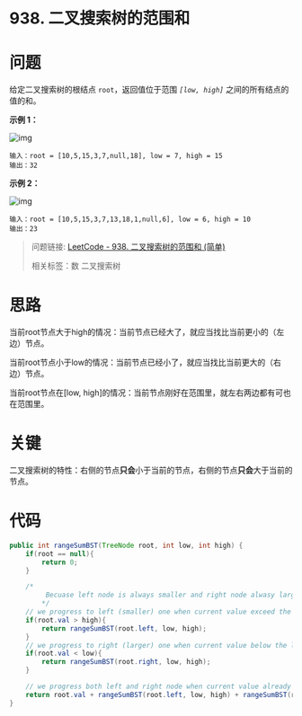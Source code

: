# 938. 二叉搜索树的范围和

# 问题

给定二叉搜索树的根结点 `root`，返回值位于范围 *`[low, high]`* 之间的所有结点的值的和。

 

**示例 1：**

![img](https://assets.leetcode.com/uploads/2020/11/05/bst1.jpg)

```
输入：root = [10,5,15,3,7,null,18], low = 7, high = 15
输出：32
```

**示例 2：**

![img](https://assets.leetcode.com/uploads/2020/11/05/bst2.jpg)

```
输入：root = [10,5,15,3,7,13,18,1,null,6], low = 6, high = 10
输出：23
```

 

> 问题链接: [LeetCode - 938. 二叉搜索树的范围和 (简单)](https://leetcode.cn/problems/range-sum-of-bst/description/)
>
> 相关标签：数 二叉搜索树

# 思路

当前root节点大于high的情况：当前节点已经大了，就应当找比当前更小的（左边）节点。

当前root节点小于low的情况：当前节点已经小了，就应当找比当前更大的（右边）节点。

当前root节点在[low, high]的情况：当前节点刚好在范围里，就左右两边都有可也在范围里。

# 关键

二叉搜索树的特性：右侧的节点**只会**小于当前的节点，右侧的节点**只会**大于当前的节点。

# 代码

```java
public int rangeSumBST(TreeNode root, int low, int high) {
    if(root == null){
        return 0;
    }

    /*
         Becuase left node is always smaller and right node alwasy larger
        */
    // we progress to left (smaller) one when current value exceed the high (max)
    if(root.val > high){
        return rangeSumBST(root.left, low, high);
    }
    // we progress to right (larger) one when current value below the low (min)
    if(root.val < low){
        return rangeSumBST(root.right, low, high);
    }

    // we progress both left and right node when current value already in the inclusive range
    return root.val + rangeSumBST(root.left, low, high) + rangeSumBST(root.right, low, high);
}
```